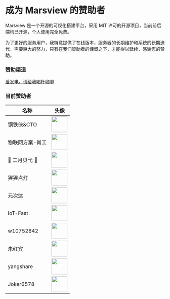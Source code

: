 # 成为 Marsview 的赞助者

Marsview 是一个开源的可视化搭建平台，采用 MIT 许可的开源项目，当前前后端均已开源，个人使用完全免费。

为了更好的服务用户，我特意提供了在线版本，服务器的长期维护和系统的长期迭代，需要巨大的努力，只有在我们赞助者的慷慨之下，才能得以延续，感谢您的赞助。

### 赞助渠道

[爱发电，请给我喝杯咖啡](https://afdian.com/a/marsview)

### 当前赞助者

| 名称            | 头像                                                           |
| --------------- | -------------------------------------------------------------- |
| 钢铁侠&CTO      | <img src="http://docs.marsview.cc/sponsor/10.png"  width="50"> |
| 物联网方案-肖工 | <img src="http://docs.marsview.cc/sponsor/3.png"  width="50">  |
| 🥕 二月贝弋 🥕  | <img src="http://docs.marsview.cc/sponsor/2.png"  width="50">  |
| 猩猩点灯        | <img src="http://docs.marsview.cc/sponsor/1.png"  width="50">  |
| 元次达          | <img src="http://docs.marsview.cc/sponsor/4.png"  width="50">  |
| IoT-Fast        | <img src="http://docs.marsview.cc/sponsor/5.png"  width="50">  |
| w10752842       | <img src="http://docs.marsview.cc/sponsor/6.png"  width="50">  |
| 朱红宾          | <img src="http://docs.marsview.cc/sponsor/7.png"  width="50">  |
| yangshare       | <img src="http://docs.marsview.cc/sponsor/8.jpeg"  width="50"> |
| Joker6578       | <img src="http://docs.marsview.cc/sponsor/9.png"  width="50">  |

